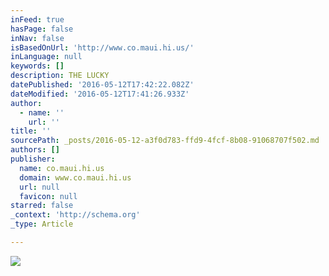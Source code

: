 ```yaml
---
inFeed: true
hasPage: false
inNav: false
isBasedOnUrl: 'http://www.co.maui.hi.us/'
inLanguage: null
keywords: []
description: THE LUCKY
datePublished: '2016-05-12T17:42:22.082Z'
dateModified: '2016-05-12T17:41:26.933Z'
author:
  - name: ''
    url: ''
title: ''
sourcePath: _posts/2016-05-12-a3f0d783-ffd9-4fcf-8b08-91068707f502.md
authors: []
publisher:
  name: co.maui.hi.us
  domain: www.co.maui.hi.us
  url: null
  favicon: null
starred: false
_context: 'http://schema.org'
_type: Article

---
```

![](https://s3-us-west-2.amazonaws.com/the-grid-img/p/64ef4adbd2a7a55a0d8b45e84c4a84e05c56fbe9.png)